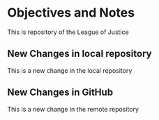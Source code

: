 # Objectives and Notes

This is repository of the League of Justice

## New Changes in local repository

This is a new change in the local repository

## New Changes in GitHub

This is a new change in the remote repository
